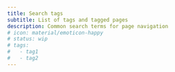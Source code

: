 ```yaml
---
title: Search tags
subtitle: List of tags and tagged pages
description: Common search terms for page navigation
# icon: material/emoticon-happy
# status: wip
# tags:
#   - tag1
#   - tag2
---
```

